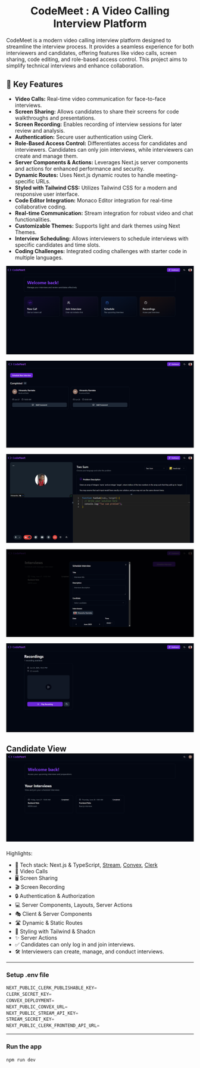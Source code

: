 <h1 align="center">CodeMeet : A Video Calling Interview Platform</h1>

CodeMeet is a modern video calling interview platform designed to streamline the interview process. It provides a seamless experience for both interviewers and candidates, offering features like video calls, screen sharing, code editing, and role-based access control. This project aims to simplify technical interviews and enhance collaboration.

## 🚀 Key Features

- **Video Calls:** Real-time video communication for face-to-face interviews.
- **Screen Sharing:** Allows candidates to share their screens for code walkthroughs and presentations.
- **Screen Recording:** Enables recording of interview sessions for later review and analysis.
- **Authentication:** Secure user authentication using Clerk.
- **Role-Based Access Control:** Differentiates access for candidates and interviewers. Candidates can only join interviews, while interviewers can create and manage them.
- **Server Components & Actions:** Leverages Next.js server components and actions for enhanced performance and security.
- **Dynamic Routes:** Uses Next.js dynamic routes to handle meeting-specific URLs.
- **Styled with Tailwind CSS:** Utilizes Tailwind CSS for a modern and responsive user interface.
- **Code Editor Integration:** Monaco Editor integration for real-time collaborative coding.
- **Real-time Communication:** Stream integration for robust video and chat functionalities.
- **Customizable Themes:** Supports light and dark themes using Next Themes.
- **Interview Scheduling:** Allows interviewers to schedule interviews with specific candidates and time slots.
- **Coding Challenges:** Integrated coding challenges with starter code in multiple languages.

![](./public/admin-homepage-ss.png)

![](./public/admin-dashboard-ss.png)

![](./public/meeting-page.png)

![](./public/admin-schedule-interview.png)

![](./public/admin-recordings-ss.png)

## Candidate View![](./public/candidate-ss.png)

Highlights:

- 🚀 Tech stack: Next.js & TypeScript, [Stream](https://getstream.io/), [Convex](https://docs.convex.dev/home), [Clerk](https://clerk.com/)
- 🎥 Video Calls
- 🖥️ Screen Sharing
- 🎬 Screen Recording
- 🔒 Authentication & Authorization
- 💻 Server Components, Layouts, Server Actions
- 🎭 Client & Server Components
- 🛣️ Dynamic & Static Routes
- 🎨 Styling with Tailwind & Shadcn
- ✨ Server Actions
- ✅ Candidates can only log in and join interviews.
- 🛠️ Interviewers can create, manage, and conduct interviews.

---

### Setup .env file

```js
NEXT_PUBLIC_CLERK_PUBLISHABLE_KEY=
CLERK_SECRET_KEY=
CONVEX_DEPLOYMENT=
NEXT_PUBLIC_CONVEX_URL=
NEXT_PUBLIC_STREAM_API_KEY=
STREAM_SECRET_KEY=
NEXT_PUBLIC_CLERK_FRONTEND_API_URL=
```

---

### Run the app

```shell
npm run dev
```
